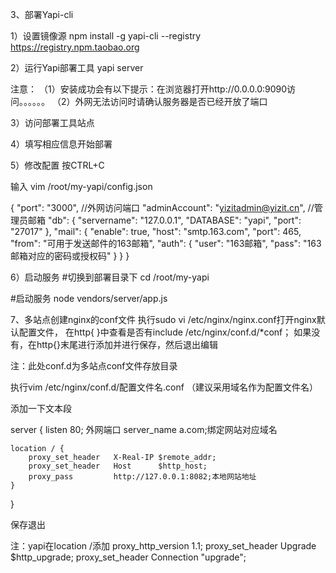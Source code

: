 3、部署Yapi-cli

1）设置镜像源
npm install -g yapi-cli --registry https://registry.npm.taobao.org

2）运行Yapi部署工具
yapi server

注意：
（1）安装成功会有以下提示：在浏览器打开http://0.0.0.0:9090访问。。。。。。
（2）外网无法访问时请确认服务器是否已经开放了端口

3）访问部署工具站点

4）填写相应信息开始部署

5）修改配置
按CTRL+C

输入 vim /root/my-yapi/config.json

{
  "port": "3000", //外网访问端口
  "adminAccount": "yizitadmin@yizit.cn", //管理员邮箱
  "db": {
       "servername": "127.0.0.1",
       "DATABASE": "yapi",
       "port": "27017"
   },
  "mail": {
       "enable": true,
       "host": "smtp.163.com",
       "port": 465,
       "from": "可用于发送邮件的163邮箱",
       "auth": {
           "user": "163邮箱",
           "pass": "163邮箱对应的密码或授权码"
       }
  }
} 

6）启动服务
#切换到部署目录下
cd /root/my-yapi

#启动服务
node vendors/server/app.js


7、多站点创建nginx的conf文件
执行sudo vi /etc/nginx/nginx.conf打开nginx默认配置文件，
在http{ }中查看是否有include /etc/nginx/conf.d/*conf；
如果没有，在http{}末尾进行添加并进行保存，然后退出编辑

注：此处conf.d为多站点conf文件存放目录

执行vim /etc/nginx/conf.d/配置文件名.conf  （建议采用域名作为配置文件名）

添加一下文本段

server {
    listen 80; 外网端口
    server_name a.com;绑定网站对应域名
 
    location / {
        proxy_set_header   X-Real-IP $remote_addr;
        proxy_set_header   Host      $http_host;
        proxy_pass         http://127.0.0.1:8082;本地网站地址
    }
}

保存退出

注：yapi在location /添加
proxy_http_version 1.1;
proxy_set_header Upgrade $http_upgrade;
proxy_set_header Connection "upgrade";
